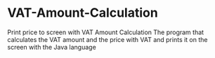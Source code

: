 # VAT-Amount-Calculation
Print price to screen with VAT Amount Calculation
The program that calculates the VAT amount and the price with VAT and prints it on the screen with the Java language
